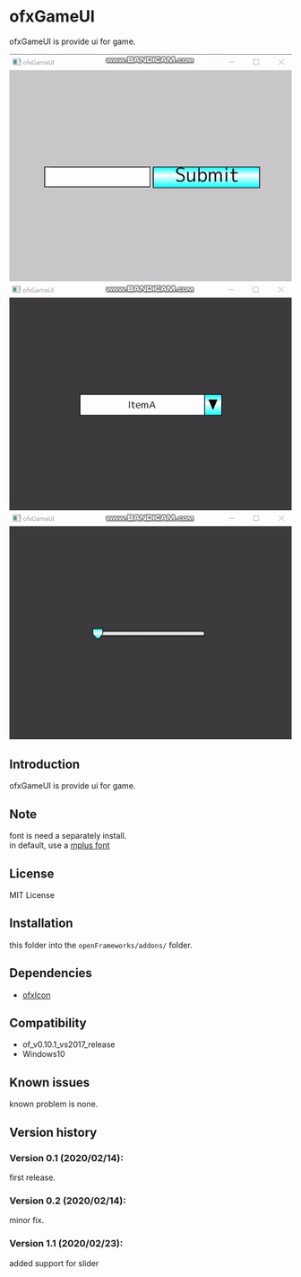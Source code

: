 ofxGameUI
=====================================

ofxGameUI is provide ui for game.

![sample](guimov.gif)
![sample](guimov2.gif)
![sample](guimov3.gif)

Introduction
------------
ofxGameUI is provide ui for game.

Note
------------
font is need a separately install.  
in default, use a [mplus font](https://mplus-fonts.osdn.jp/about.html)

License
-------
MIT License

Installation
------------
this folder into the `openFrameworks/addons/` folder.

Dependencies
------------
* [ofxIcon](https://github.com/desktopgame/ofxIcon)

Compatibility
------------
* of_v0.10.1_vs2017_release
* Windows10

Known issues
------------
known problem is none.

Version history
------------

### Version 0.1 (2020/02/14):
first release.

### Version 0.2 (2020/02/14):
minor fix.

### Version 1.1 (2020/02/23):
added support for slider
